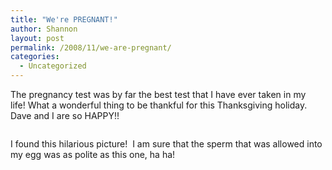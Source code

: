 ```yaml
---
title: "We're PREGNANT!"
author: Shannon
layout: post
permalink: /2008/11/we-are-pregnant/
categories:
  - Uncategorized
---
```


The pregnancy test was by far the best test that I have ever taken in my life! What a wonderful thing to be thankful for this Thanksgiving holiday.  Dave and I are so HAPPY!!

<img title="sperm with flowers" src="http://braunerpots.com/blog/wp-content/uploads/2009/04/sperm.gif" alt="" />

I found this hilarious picture!  I am sure that the sperm that was allowed into my egg was as polite as this one, ha ha!